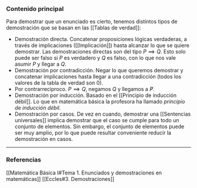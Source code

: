### Contenido principal

Para demostrar que un enunciado es cierto, tenemos distintos tipos de demostración que se basan en las [[Tablas de verdad]]:
- Demostración directa. Concatenar proposiciones lógicas verdaderas, a través de implicaciones ([[Implicación]]) hasta alcanzar lo que se quiere demostrar. Las demostraciones directas son del tipo $P \implies Q$. Esto solo puede ser falso si $P$ es verdadero y $Q$ es falso, con lo que nos vale asumir $P$ y llegar a $Q$.
- Demostración por contradicción. Negar lo que queremos demostrar y concatenar implicaciones hasta llegar a una contradicción (todos los valores de la tabla de verdad son 0).
- Por contrarrecíproco. $P \implies Q$, negamos $Q$ y llegamos a $\not P$.
- Demostración por inducción. Basado en el [[Principio de inducción débil]]. Lo que en matemática básica la profesora ha llamado _principio de inducción débil_.
- Demostración por casos. De vez en cuando, demostrar una [[Sentencias universales]] implica demostrar que el caso se cumple para todo un conjunto de elementos. Sin embargo, el conjunto de elementos puede ser muy amplio, por lo que puede resultar conveniente reducir la demostración en casos.


--- 
### Referencias
[[Matemática Básica I#Tema 1. Enunciados y demostraciones en matemáticas]]
[[Eccles#3. Demostraciones]]